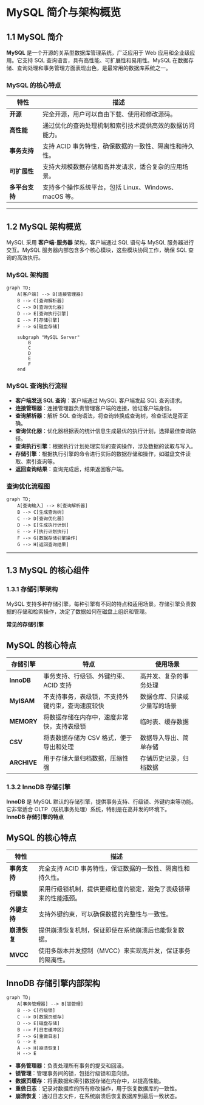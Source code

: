 # MySQL 简介与架构概览

## 1.1 **MySQL 简介**
**MySQL** 是一个开源的关系型数据库管理系统，广泛应用于 Web 应用和企业级应用。它支持 SQL 查询语言，具有高性能、可扩展性和易用性。MySQL 在数据存储、查询处理和事务管理方面表现出色，是最常用的数据库系统之一。

### MySQL 的核心特点
| 特性               | 描述                                                     |
|--------------------|----------------------------------------------------------|
| **开源**           | 完全开源，用户可以自由下载、使用和修改源码。               |
| **高性能**         | 通过优化的查询处理机制和索引技术提供高效的数据访问能力。   |
| **事务支持**       | 支持 ACID 事务特性，确保数据的一致性、隔离性和持久性。      |
| **可扩展性**       | 支持大规模数据存储和高并发请求，适合复杂的应用场景。        |
| **多平台支持**     | 支持多个操作系统平台，包括 Linux、Windows、macOS 等。     |

---

## 1.2 **MySQL 架构概览**

MySQL 采用 **客户端-服务器** 架构，客户端通过 SQL 语句与 MySQL 服务器进行交互。MySQL 服务器内部包含多个核心模块，这些模块协同工作，确保 SQL 查询的高效执行。

### MySQL 架构图

```mermaid
graph TD;
    A[客户端] --> B[连接管理器]
    B --> C[查询解析器]
    C --> D[查询优化器]
    D --> E[查询执行引擎]
    E --> F[存储引擎]
    F --> G[磁盘存储]

    subgraph "MySQL Server"
        B
        C
        D
        E
        F
    end
```
### MySQL 查询执行流程
- **客户端发送 SQL 查询**：客户端通过 MySQL 客户端发起 SQL 查询请求。
- **连接管理器**：连接管理器负责管理客户端的连接，验证客户端身份。
- **查询解析器**：解析 SQL 查询语法，将查询转换成查询树，检查语法是否正确。
- **查询优化器**：优化器根据表的统计信息生成最优的执行计划，选择最佳查询路径。
- **查询执行引擎**：根据执行计划处理实际的查询操作，涉及数据的读取与写入。
- **存储引擎**：根据执行引擎的命令进行实际的数据存储和操作，如磁盘文件读取、索引查询等。
- **返回查询结果**：查询完成后，结果返回客户端。

### 查询优化流程图
```mermaid
graph TD;
    A[查询输入] --> B[查询解析器]
    B --> C[生成查询树]
    C --> D[查询优化器]
    D --> E[生成执行计划]
    E --> F[执行计划执行]
    F --> G[数据存储引擎操作]
    G --> H[返回查询结果]

```
---
## 1.3 MySQL 的核心组件
### 1.3.1 存储引擎架构
MySQL 支持多种存储引擎，每种引擎有不同的特点和适用场景。存储引擎负责数据的存储和检索操作，决定了数据如何在磁盘上组织和管理。

**常见的存储引擎**
## MySQL 的核心特点
| 存储引擎             | 特点                                                  | 使用场景   |
|-------------------|----------------------------------------------------------|--------|
| **InnoDB**          | 事务支持、行级锁、外键约束、ACID 支持               |高并发、复杂的事务处理|
| **MyISAM**        | 不支持事务，表级锁，不支持外键约束，查询速度较快   |数据仓库、只读或少量写的场景|
| **MEMORY**       | 将数据存储在内存中，速度非常快，支持表级锁    |临时表、缓存数据|
| **CSV**       | 将表数据存储为 CSV 格式，便于导出和处理        |数据导入导出、简单存储|
| **ARCHIVE**     | 用于存储大量归档数据，压缩性强   |存储历史记录，归档数据|

### 1.3.2 InnoDB 存储引擎
**InnoDB** 是 MySQL 默认的存储引擎，提供事务支持、行级锁、外键约束等功能。它非常适合 OLTP（联机事务处理）系统，特别是在高并发的环境下。
<br>
**InnoDB 存储引擎的特点**
## MySQL 的核心特点
| 特性             | 描述                                        |
|------------------|---------------------------------------------------------|
| **事务支持**         | 完全支持 ACID 事务特性，保证数据的一致性、隔离性和持久性。              |
| **行级锁**        | 采用行级锁机制，提供更细粒度的锁定，避免了表级锁带来的性能瓶颈。 |
| **外键支持**      | 支持外键约束，可以确保数据的完整性与一致性。   |
| **崩溃恢复**       | 提供崩溃恢复机制，保证即使在系统崩溃后也能恢复数据。|
| **MVCC**    | 使用多版本并发控制（MVCC）来实现高并发，保证事务的隔离性。   |

## InnoDB 存储引擎内部架构
```mermaid
graph TD;
    A[事务管理器] --> B[锁管理]
    B --> C[行级锁]
    C --> D[数据页缓存]
    D --> E[磁盘存储]
    B --> F[日志缓冲区]
    F --> G[重做日志]
    G --> E
    A --> H[崩溃恢复]
    H --> E

```
- **事务管理器**：负责处理所有事务的提交和回滚。
- **锁管理**：管理事务间的锁，包括行级锁和意向锁。
- **数据页缓存**：将表数据和索引数据存储在内存中，以提高性能。
- **重做日志**：记录对数据库的所有修改操作，用于恢复数据库的一致性。
- **崩溃恢复**：通过日志文件，在系统崩溃后恢复数据库到最后一致状态。